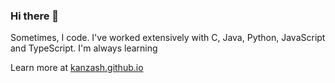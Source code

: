 ### Hi there 👋

<!--
**kanzash/kanzash** is a ✨ _special_ ✨ repository because its `README.md` (this file) appears on your GitHub profile.

Here are some ideas to get you started:

- 🔭 I’m currently working on ...
- 🌱 I’m currently learning React, Ruby, GKE
- 👯 I’m looking to collaborate on cool open source projects
- 🤔 I’m looking for help with ...
- 💬 Ask me about ...
- 📫 How to reach me: ...
- 😄 Pronouns: ...
- ⚡ Fun fact: ...
-->

Sometimes, I code. I've worked extensively with C, Java, Python, JavaScript and TypeScript. I'm always learning

Learn more at [kanzash.github.io](kanzash.github.io)
